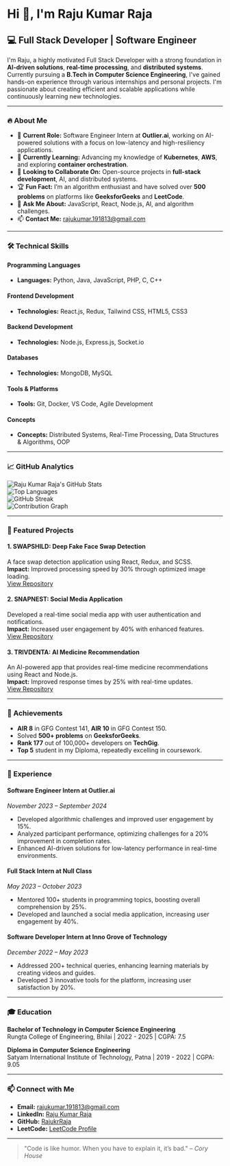 # Hi 👋, I'm Raju Kumar Raja

## 💻 Full Stack Developer | Software Engineer

I'm Raju, a highly motivated Full Stack Developer with a strong foundation in **AI-driven solutions**, **real-time processing**, and **distributed systems**. Currently pursuing a **B.Tech in Computer Science Engineering**, I've gained hands-on experience through various internships and personal projects. I'm passionate about creating efficient and scalable applications while continuously learning new technologies.

---

### 🔥 About Me

- 🔭 **Current Role:** Software Engineer Intern at **Outlier.ai**, working on AI-powered solutions with a focus on low-latency and high-resiliency applications.
- 🌱 **Currently Learning:** Advancing my knowledge of **Kubernetes**, **AWS**, and exploring **container orchestration**.
- 👯 **Looking to Collaborate On:** Open-source projects in **full-stack development**, AI, and distributed systems.
- 🏆 **Fun Fact:** I’m an algorithm enthusiast and have solved over **500 problems** on platforms like **GeeksforGeeks** and **LeetCode**.
- 💬 **Ask Me About:** JavaScript, React, Node.js, AI, and algorithm challenges.
- 📫 **Contact Me:** [rajukumar.191813@gmail.com](mailto:rajukumar.191813@gmail.com)

---

### 🛠️ Technical Skills

#### Programming Languages
- **Languages:** Python, Java, JavaScript, PHP, C, C++

#### Frontend Development
- **Technologies:** React.js, Redux, Tailwind CSS, HTML5, CSS3

#### Backend Development
- **Technologies:** Node.js, Express.js, Socket.io

#### Databases
- **Technologies:** MongoDB, MySQL

#### Tools & Platforms
- **Tools:** Git, Docker, VS Code, Agile Development

#### Concepts
- **Concepts:** Distributed Systems, Real-Time Processing, Data Structures & Algorithms, OOP

---

### 📈 GitHub Analytics

![Raju Kumar Raja's GitHub Stats](https://github-readme-stats.vercel.app/api?username=RajukrRaja&show_icons=true&theme=radical)  
![Top Languages](https://github-readme-stats.vercel.app/api/top-langs/?username=RajukrRaja&layout=compact&theme=radical)  
![GitHub Streak](https://github-readme-streak-stats.herokuapp.com/?user=RajukrRaja&theme=radical)  
![Contribution Graph](https://github-readme-activity-graph.cyclic.app/graph?username=RajukrRaja&theme=react-dark&area=true)

---

### 🚀 Featured Projects

#### **1. SWAPSHILD: Deep Fake Face Swap Detection**  
A face swap detection application using React, Redux, and SCSS.  
**Impact:** Improved processing speed by 30% through optimized image loading.  
[View Repository](https://github.com/RajukrRaja/swapshild)

#### **2. SNAPNEST: Social Media Application**  
Developed a real-time social media app with user authentication and notifications.  
**Impact:** Increased user engagement by 40% with enhanced features.  
[View Repository](https://github.com/RajukrRaja/snapnest)

#### **3. TRIVDENTA: AI Medicine Recommendation**  
An AI-powered app that provides real-time medicine recommendations using React and Node.js.  
**Impact:** Improved response times by 25% with real-time updates.  
[View Repository](https://github.com/RajukrRaja/trivdenta)

---

### 🏅 Achievements

- **AIR 8** in GFG Contest 141, **AIR 10** in GFG Contest 150.
- Solved **500+ problems** on **GeeksforGeeks**.
- **Rank 177** out of 100,000+ developers on **TechGig**.
- **Top 5** student in my Diploma, repeatedly excelling in coursework.

---

### 💼 Experience

#### **Software Engineer Intern at Outlier.ai**  
*November 2023 – September 2024*  
- Developed algorithmic challenges and improved user engagement by 15%.
- Analyzed participant performance, optimizing challenges for a 20% improvement in completion rates.
- Enhanced AI-driven solutions for low-latency performance in real-time environments.

#### **Full Stack Intern at Null Class**  
*May 2023 – October 2023*  
- Mentored 100+ students in programming topics, boosting overall comprehension by 25%.
- Developed and launched a social media application, increasing user engagement by 40%.

#### **Software Developer Intern at Inno Grove of Technology**  
*December 2022 – May 2023*  
- Addressed 200+ technical queries, enhancing learning materials by creating videos and guides.
- Developed 3 innovative tools for the platform, increasing user satisfaction by 20%.

---

### 🎓 Education

**Bachelor of Technology in Computer Science Engineering**  
Rungta College of Engineering, Bhilai | 2022 - 2025 | CGPA: 7.5

**Diploma in Computer Science Engineering**  
Satyam International Institute of Technology, Patna | 2019 - 2022 | CGPA: 9.05

---

### 📫 Connect with Me

- **Email:** [rajukumar.191813@gmail.com](mailto:rajukumar.191813@gmail.com)
- **LinkedIn:** [Raju Kumar Raja](https://linkedin.com/in/raju-kumar-raja-556821210)
- **GitHub:** [RajukrRaja](https://github.com/RajukrRaja)
- **LeetCode:** [LeetCode Profile](https://leetcode.com/profile/account/)

---

> "Code is like humor. When you have to explain it, it’s bad." – *Cory House*
